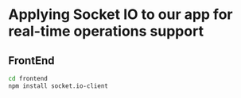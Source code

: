 # Applying Socket IO to our app for real-time operations support

## FrontEnd 

```bash
cd frontend
npm install socket.io-client
```

